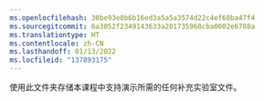 ```yaml
---
ms.openlocfilehash: 30be93e8b6b16ed3a5a5a3574d22c4ef68ba47f4
ms.sourcegitcommit: 6a3052f2349143633a201735968cba0002e6788a
ms.translationtype: HT
ms.contentlocale: zh-CN
ms.lasthandoff: 01/13/2022
ms.locfileid: "137893175"
---
```

使用此文件夹存储本课程中支持演示所需的任何补充实验室文件。

